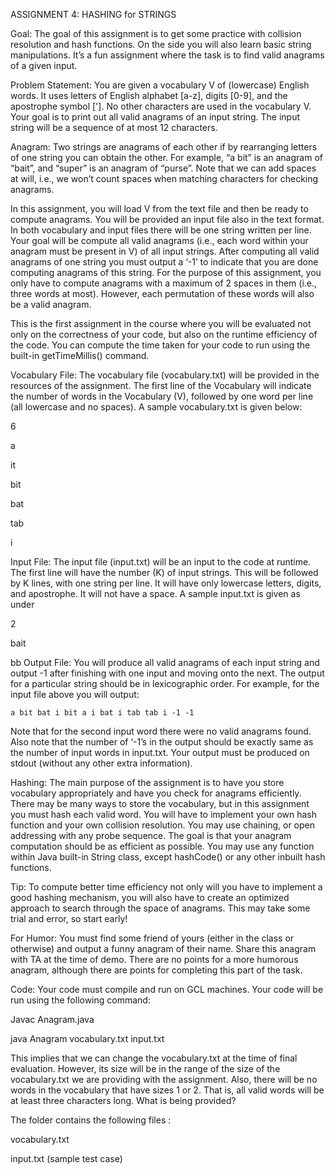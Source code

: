 ASSIGNMENT 4: HASHING for STRINGS



Goal: The goal of this assignment is to get some practice with collision resolution and hash functions. On the side you will also learn basic string manipulations. It’s a fun assignment where the task is to find valid anagrams of a given input.

Problem Statement: You are given a vocabulary V of (lowercase) English words. It uses letters of English alphabet [a-z], digits [0-9], and the apostrophe symbol [']. No other characters are used in the vocabulary V. Your goal is to print out all valid anagrams of an input string. The input string will be a sequence of at most 12 characters.

Anagram: Two strings are anagrams of each other if by rearranging letters of one string you can obtain the other. For example, “a bit” is an anagram of “bait”, and “super” is an anagram of “purse”. Note that we can add spaces at will, i.e., we won’t count spaces when matching characters for checking anagrams.

In this assignment, you will load V from the text file and then be ready to compute anagrams. You will be provided an input file also in the text format. In both vocabulary and input files there will be one string written per line. Your goal will be compute all valid anagrams (i.e., each word within your anagram must be present in V) of all input strings. After computing all valid anagrams of one string you must output a ‘-1’ to indicate that you are done computing anagrams of this string. For the purpose of this assignment, you only have to compute anagrams with a maximum of 2 spaces in them (i.e., three words at most). However, each permutation of these words will also be a valid anagram.

This is the first assignment in the course where you will be evaluated not only on the correctness of your code, but also on the runtime efficiency of the code. You can compute the time taken for your code to run using the built-in getTimeMillis() command.

Vocabulary File: The vocabulary file (vocabulary.txt) will be provided in the resources of the assignment. The first line of the Vocabulary will indicate the number of words in the Vocabulary (V), followed by one word per line (all lowercase and no spaces). A sample vocabulary.txt is given below:

6

a

it

bit

bat

tab

i

Input File: The input file (input.txt) will be an input to the code at runtime. The first line will have the number (K) of input strings. This will be followed by K lines, with one string per line. It will have only lowercase letters, digits, and apostrophe. It will not have a space. A sample input.txt is given as under

2

bait

bb
Output File: You will produce all valid anagrams of each input string and output -1 after finishing with one input and moving onto the next. The output for a particular string should be in lexicographic order. For example, for the input file above you will output:

    a bit bat i bit a i bat i tab tab i -1 -1


Note that for the second input word there were no valid anagrams found. Also note that the number of ‘-1’s in the output should be exactly same as the number of input words in input.txt. Your output must be produced on stdout (without any other extra information).

Hashing: The main purpose of the assignment is to have you store vocabulary appropriately and have you check for anagrams efficiently. There may be many ways to store the vocabulary, but in this assignment you must hash each valid word. You will have to implement your own hash function and your own collision resolution. You may use chaining, or open addressing with any probe sequence. The goal is that your anagram computation should be as efficient as possible. You may use any function within Java built-in String class, except hashCode() or any other inbuilt hash functions.

Tip: To compute better time efficiency not only will you have to implement a good hashing mechanism, you will also have to create an optimized approach to search through the space of anagrams. This may take some trial and error, so start early!

For Humor: You must find some friend of yours (either in the class or otherwise) and output a funny anagram of their name. Share this anagram with TA at the time of demo. There are no points for a more humorous anagram, although there are points for completing this part of the task.

Code: Your code must compile and run on GCL machines. Your code will be run using the following command:

Javac Anagram.java

java Anagram vocabulary.txt input.txt

This implies that we can change the vocabulary.txt at the time of final evaluation. However, its size will be in the range of the size of the vocabulary.txt we are providing with the assignment. Also, there will be no words in the vocabulary that have sizes 1 or 2. That is, all valid words will be at least three characters long.
What is being provided?

The folder contains the following files :

vocabulary.txt

input.txt (sample test case)
